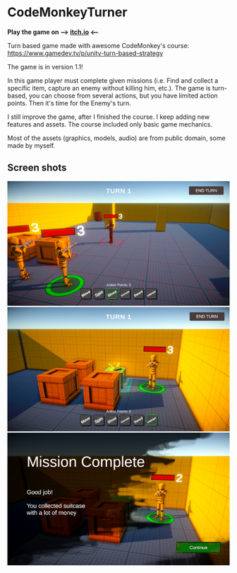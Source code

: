 # CodeMonkeyTurner

**Play the game on --> [itch.io](https://ajver.itch.io/turner) <--**

Turn based game made with awesome CodeMonkey's course: https://www.gamedev.tv/p/unity-turn-based-strategy

The game is in version 1.1!

In this game player must complete given missions (i.e. Find and collect a specific item, capture an enemy without killing him, etc.). The game is turn-based, you can choose from several actions, but you have limited action points. Then it's time for the Enemy's turn.

I still improve the game, after I finished the course. I keep adding new features and assets. The course included only basic game mechanics. 

Most of the assets (graphics, models, audio) are from public domain, some made by myself.

## Screen shots

![Gameplay screenshot](github-assets/game-ss1.png)
![Gameplay screenshot](github-assets/game-ss2.png)
![Gameplay screenshot](github-assets/game-ss3.png)